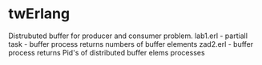# twErlang
Distrubuted buffer for producer and consumer problem. 
lab1.erl - partiall task  - buffer process returns numbers of buffer elements
zad2.erl - buffer process returns Pid's of distributed buffer elems processes
